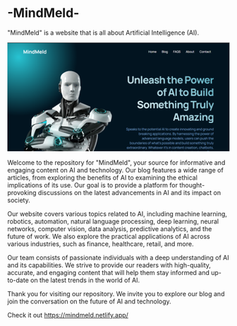 # -MindMeld-
 "MindMeld" is a website that is all about Artificial Intelligence (AI).
 
![The Home Page of MindMeld](MindMeld-Home.PNG)

 Welcome to the repository for "MindMeld", your source for informative and engaging content on AI and technology. Our blog features a wide range of articles, from exploring the benefits of AI to examining the ethical implications of its use. Our goal is to provide a platform for thought-provoking discussions on the latest advancements in AI and its impact on society.

 Our website covers various topics related to AI, including machine learning, robotics, automation, natural language processing, deep learning, neural networks, computer vision, data analysis, predictive analytics, and the future of work. We also explore the practical applications of AI across various industries, such as finance, healthcare, retail, and more.

 Our team consists of passionate individuals with a deep understanding of AI and its capabilities. We strive to provide our readers with high-quality, accurate, and engaging content that will help them stay informed and up-to-date on the latest trends in the world of AI.

 Thank you for visiting our repository. We invite you to explore our blog and join the conversation on the future of AI and technology. 

 Check it out https://mindmeld.netlify.app/
